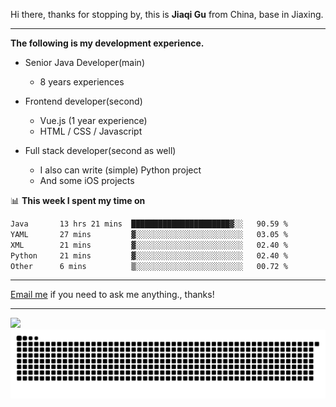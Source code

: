 Hi there, thanks for stopping by, this is **Jiaqi Gu** from China, base in Jiaxing.

---

**The following is my development experience.**

- Senior Java Developer(main)
  - 8 years experiences

- Frontend developer(second)
  - Vue.js (1 year experience)
  - HTML / CSS / Javascript
  
- Full stack developer(second as well)
  - I also can write (simple) Python project
  - And some iOS projects

📊 **This week I spent my time on**
<!--START_SECTION:waka-->

```txt
Java       13 hrs 21 mins  ██████████████████████▓░░   90.59 %
YAML       27 mins         ▓░░░░░░░░░░░░░░░░░░░░░░░░   03.05 %
XML        21 mins         ▓░░░░░░░░░░░░░░░░░░░░░░░░   02.40 %
Python     21 mins         ▓░░░░░░░░░░░░░░░░░░░░░░░░   02.40 %
Other      6 mins          ▒░░░░░░░░░░░░░░░░░░░░░░░░   00.72 %
```

<!--END_SECTION:waka-->

---

[Email me](mailto:htk2klwgr@mozmail.com?subject=Hiring_from_GitHub) if you need to ask me anything., thanks!

---

![]( https://visitor-badge.glitch.me/badge?page_id=githubgujiaqi)
![]( https://github.com/droid-Q/droid-Q/raw/output/github-contribution-grid-snake.svg#gh-dark-mode-only)
